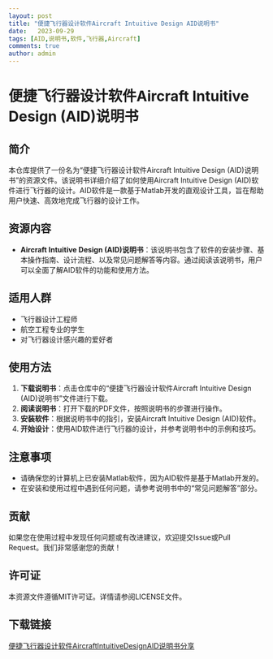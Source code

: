 ```yaml
---
layout: post
title: "便捷飞行器设计软件Aircraft Intuitive Design AID说明书"
date:   2023-09-29
tags: [AID,说明书,软件,飞行器,Aircraft]
comments: true
author: admin
---
```

# 便捷飞行器设计软件Aircraft Intuitive Design (AID)说明书

## 简介

本仓库提供了一份名为“便捷飞行器设计软件Aircraft Intuitive Design (AID)说明书”的资源文件。该说明书详细介绍了如何使用Aircraft Intuitive Design (AID)软件进行飞行器的设计。AID软件是一款基于Matlab开发的直观设计工具，旨在帮助用户快速、高效地完成飞行器的设计工作。

## 资源内容

- **Aircraft Intuitive Design (AID)说明书**：该说明书包含了软件的安装步骤、基本操作指南、设计流程、以及常见问题解答等内容。通过阅读该说明书，用户可以全面了解AID软件的功能和使用方法。

## 适用人群

- 飞行器设计工程师
- 航空工程专业的学生
- 对飞行器设计感兴趣的爱好者

## 使用方法

1. **下载说明书**：点击仓库中的“便捷飞行器设计软件Aircraft Intuitive Design (AID)说明书”文件进行下载。
2. **阅读说明书**：打开下载的PDF文件，按照说明书的步骤进行操作。
3. **安装软件**：根据说明书中的指引，安装Aircraft Intuitive Design (AID)软件。
4. **开始设计**：使用AID软件进行飞行器的设计，并参考说明书中的示例和技巧。

## 注意事项

- 请确保您的计算机上已安装Matlab软件，因为AID软件是基于Matlab开发的。
- 在安装和使用过程中遇到任何问题，请参考说明书中的“常见问题解答”部分。

## 贡献

如果您在使用过程中发现任何问题或有改进建议，欢迎提交Issue或Pull Request。我们非常感谢您的贡献！

## 许可证

本资源文件遵循MIT许可证。详情请参阅LICENSE文件。

## 下载链接

[便捷飞行器设计软件AircraftIntuitiveDesignAID说明书分享](https://pan.quark.cn/s/75438699153b)